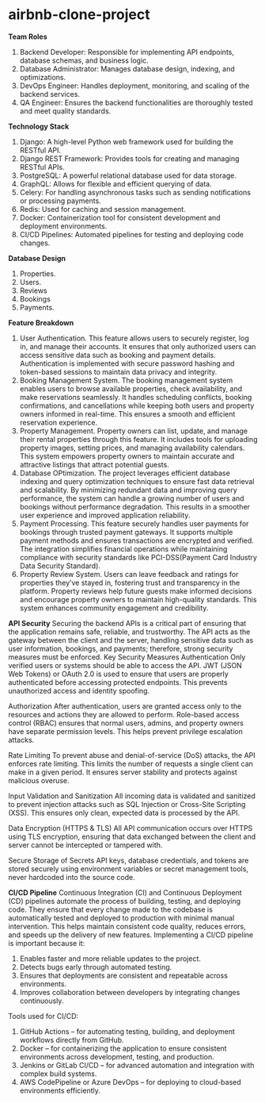# airbnb-clone-project

**Team Roles**
1. Backend Developer: Responsible for implementing API endpoints, database schemas, and business logic.
2. Database Administrator: Manages database design, indexing, and optimizations.
3. DevOps Engineer: Handles deployment, monitoring, and scaling of the backend services.
4. QA Engineer: Ensures the backend functionalities are thoroughly tested and meet quality standards.

**Technology Stack**
1. Django: A high-level Python web framework used for building the RESTful API.
2. Django REST Framework: Provides tools for creating and managing RESTful APIs.
3. PostgreSQL: A powerful relational database used for data storage.
4. GraphQL: Allows for flexible and efficient querying of data.
5. Celery: For handling asynchronous tasks such as sending notifications or processing payments.
6. Redis: Used for caching and session management.
7. Docker: Containerization tool for consistent development and deployment environments.
8. CI/CD Pipelines: Automated pipelines for testing and deploying code changes.

**Database Design**
1. Properties.
2. Users.
3. Reviews
4. Bookings
5. Payments.

**Feature Breakdown**
1. User Authentication. This feature allows users to securely register, log in, and manage their accounts. It ensures that only authorized users can access sensitive data such as booking and payment details. Authentication is implemented with secure password hashing and token-based sessions to maintain data privacy and integrity.
2. Booking Management System. The booking management system enables users to browse available properties, check availability, and make reservations seamlessly. It handles scheduling conflicts, booking confirmations, and cancellations while keeping both users and property owners informed in real-time. This ensures a smooth and efficient reservation experience.
3. Property Management. Property owners can list, update, and manage their rental properties through this feature. It includes tools for uploading property images, setting prices, and managing availability calendars. This system empowers property owners to maintain accurate and attractive listings that attract potential guests.
4. Database OPtimization. The project leverages efficient database indexing and query optimization techniques to ensure fast data retrieval and scalability. By minimizing redundant data and improving query performance, the system can handle a growing number of users and bookings without performance degradation. This results in a smoother user experience and improved application reliability.
5. Payment Processing. This feature securely handles user payments for bookings through trusted payment gateways. It supports multiple payment methods and ensures transactions are encrypted and verified. The integration simplifies financial operations while maintaining compliance with security standards like PCI-DSS(Payment Card Industry Data Security Standard).
6. Property Review System. Users can leave feedback and ratings for properties they’ve stayed in, fostering trust and transparency in the platform. Property reviews help future guests make informed decisions and encourage property owners to maintain high-quality standards. This system enhances community engagement and credibility.

**API Security**
Securing the backend APIs is a critical part of ensuring that the application remains safe, reliable, and trustworthy. The API acts as the gateway between the client and the server, handling sensitive data such as user information, bookings, and payments; therefore, strong security measures must be enforced.
Key Security Measures
Authentication
Only verified users or systems should be able to access the API.
JWT (JSON Web Tokens) or OAuth 2.0 is used to ensure that users are properly authenticated before accessing protected endpoints.
This prevents unauthorized access and identity spoofing.

Authorization
After authentication, users are granted access only to the resources and actions they are allowed to perform.
Role-based access control (RBAC) ensures that normal users, admins, and property owners have separate permission levels.
This helps prevent privilege escalation attacks.

Rate Limiting
To prevent abuse and denial-of-service (DoS) attacks, the API enforces rate limiting.
This limits the number of requests a single client can make in a given period.
It ensures server stability and protects against malicious overuse.

Input Validation and Sanitization
All incoming data is validated and sanitized to prevent injection attacks such as SQL Injection or Cross-Site Scripting (XSS).
This ensures only clean, expected data is processed by the API.

Data Encryption (HTTPS & TLS)
All API communication occurs over HTTPS using TLS encryption, ensuring that data exchanged between the client and server cannot be intercepted or tampered with.

Secure Storage of Secrets
API keys, database credentials, and tokens are stored securely using environment variables or secret management tools, never hardcoded into the source code.

**CI/CD Pipeline**
Continuous Integration (CI) and Continuous Deployment (CD) pipelines automate the process of building, testing, and deploying code. They ensure that every change made to the codebase is automatically tested and deployed to production with minimal manual intervention. This helps maintain consistent code quality, reduces errors, and speeds up the delivery of new features.
Implementing a CI/CD pipeline is important because it:
1. Enables faster and more reliable updates to the project.
2. Detects bugs early through automated testing.
3. Ensures that deployments are consistent and repeatable across environments.
4. Improves collaboration between developers by integrating changes continuously.
   
Tools used for CI/CD:
1. GitHub Actions – for automating testing, building, and deployment workflows directly from GitHub.
2. Docker – for containerizing the application to ensure consistent environments across development, testing, and production.
3. Jenkins or GitLab CI/CD – for advanced automation and integration with complex build systems.
4. AWS CodePipeline or Azure DevOps – for deploying to cloud-based environments efficiently.



